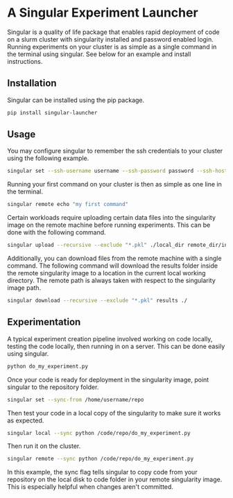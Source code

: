 # A Singular Experiment Launcher

Singular is a quality of life package that enables rapid deployment of code on a slurm cluster with singularity installed and password enabled login. Running experiments on your cluster is as simple as a single command in the terminal using singular. See below for an example and install instructions.

## Installation

Singular can be installed using the pip package.

```bash
pip install singular-launcher
```

## Usage

You may configure singular to remember the ssh credentials to your cluster using the following example.

```bash
singular set --ssh-username username --ssh-password password --ssh-host compute.example.com
```

Running your first command on your cluster is then as simple as one line in the terminal.

```bash
singular remote echo "my first command"
```

Certain workloads require uploading certain data files into the singularity image on the remote machine before running experiments. This can be done with the following command.

```bash
singular upload --recursive --exclude "*.pkl" ./local_dir remote_dir/in/image
```

Additionally, you can download files from the remote machine with a single command. The following command will download the results folder inside the remote singularity image to a location in the current local working directory. The remote path is always taken with respect to the singularity image path.

```bash
singular download --recursive --exclude "*.pkl" results ./
```

## Experimentation

A typical experiment creation pipeline involved working on code locally, testing the code locally, then running in on a server. This can be done easily using singular.

```bash
python do_my_experiment.py
```

Once your code is ready for deployment in the singularity image, point singular to the repository folder.

```bash
singular set --sync-from /home/username/repo
```

Then test your code in a local copy of the singularity to make sure it works as expected.

```bash
singular local --sync python /code/repo/do_my_experiment.py
```

Then run it on the cluster.

```bash
singular remote --sync python /code/repo/do_my_experiment.py
```

In this example, the sync flag tells singular to copy code from your repository on the local disk to code folder in your remote singularity image. This is especially helpful when changes aren't committed.

